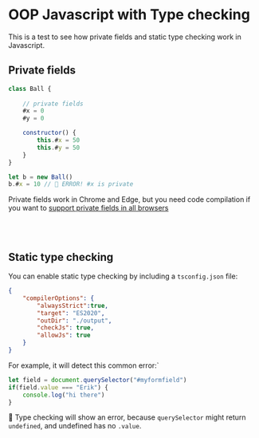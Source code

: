 # OOP Javascript with Type checking

This is a test to see how private fields and static type checking work in Javascript.

## Private fields

```javascript
class Ball {
    
    // private fields
    #x = 0
    #y = 0

    constructor() {
        this.#x = 50
        this.#y = 50
    }
}

let b = new Ball()
b.#x = 10 // 🚨 ERROR! #x is private
```

Private fields work in Chrome and Edge, but you need code compilation if you want to [support private fields in all browsers](https://caniuse.com/mdn-javascript_classes_private_class_fields)

<br>
<br>

## Static type checking

You can enable static type checking by including a `tsconfig.json` file:

```json
{
    "compilerOptions": {
        "alwaysStrict":true,
        "target": "ES2020",
        "outDir": "./output",
        "checkJs": true,
        "allowJs": true
    }
}
```

For example, it will detect this common error:`

```javascript
let field = document.querySelector("#myformfield")
if(field.value === "Erik") {
    console.log("hi there")
} 
```
🚨 Type checking will show an error, because `querySelector` might return `undefined`, and undefined has no `.value`.